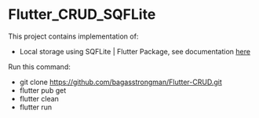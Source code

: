 # Flutter_CRUD_SQFLite

This project contains implementation of:
- Local storage using SQFLite | Flutter Package, see documentation [here](https://pub.dev/packages/sqflite) 

Run this command:
- git clone https://github.com/bagasstrongman/Flutter-CRUD.git
- flutter pub get
- flutter clean
- flutter run
